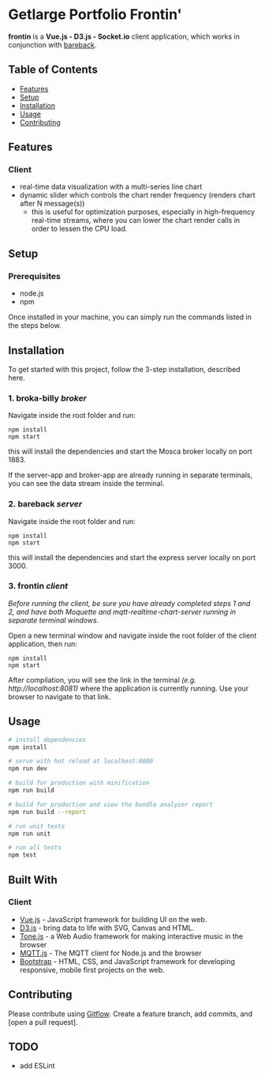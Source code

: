 # Getlarge Portfolio Frontin'

**frontin** is a **Vue.js - D3.js - Socket.io** client application, which works in conjunction with [bareback](https://framagit.org:getlarge/portfolio-server).

## Table of Contents
- [Features](#features)
- [Setup](#setup)
- [Installation](#installation)
- [Usage](#usage)
- [Contributing](#contributing)

## Features
### Client
+ real-time data visualization with a multi-series line chart
+ dynamic slider which controls the chart render frequency (renders chart after N message(s))
	+ this is useful for optimization purposes, especially in high-frequency real-time streams, where you 	can	lower the chart render calls in order to lessen the CPU load. 


## Setup
### Prerequisites

+ node.js
+ npm

Once installed in your machine, you can simply run the commands listed in the steps below.


## Installation

To get started with this project, follow the 3-step installation, described here.

### 1. broka-billy *broker* 

Navigate inside the root folder and run:

```
npm install
npm start
```
this will install the dependencies and start the Mosca broker locally on port 1883.

If the server-app and broker-app are already running in separate terminals, you can see the data stream inside the terminal. 


### 2. bareback *server*  

Navigate inside the root folder and run:

```
npm install
npm start
```
this will install the dependencies and start the express server locally on port 3000.


### 3. frontin *client*

*Before running the client, be sure you have already completed steps 1 and 2, and have both Moquette and mqtt-realtime-chart-server running in separate terminal windows.*

Open a new terminal window and navigate inside the root folder of the client application, then run:

```
npm install
npm start
```

After compilation, you will see the link in the terminal *(e.g. http://localhost:8081)* where the application is currently running. Use your browser to navigate to that link. 



## Usage


``` bash
# install dependencies
npm install

# serve with hot reload at localhost:8080
npm run dev

# build for production with minification
npm run build

# build for production and view the bundle analyzer report
npm run build --report

# run unit tests
npm run unit

# run all tests
npm test
```


## Built With
### Client
* [Vue.js](https://github.com/vuejs/vue) - JavaScript framework for building UI on the web.
* [D3.js](https://github.com/d3/d3) - bring data to life with SVG, Canvas and HTML.
* [Tone.js](https://github.com/Tonejs/Tone.js/) - a Web Audio framework for making interactive music in the browser
* [MQTT.js](https://github.com/mqttjs/MQTT.js) - The MQTT client for Node.js and the browser
* [Bootstrap](https://github.com/twbs/bootstrap) - HTML, CSS, and JavaScript framework for developing responsive, mobile first projects on the web.


## Contributing

Please contribute using [Gitflow](https://www.atlassian.com/git/tutorials/comparing-workflows/gitflow-workflow). Create a feature branch, add commits, and [open a pull request].

## TODO

+ add ESLint
